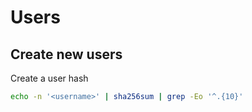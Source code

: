 # Users

## Create new users

Create a user hash

```bash
echo -n '<username>' | sha256sum | grep -Eo '^.{10}'
```
